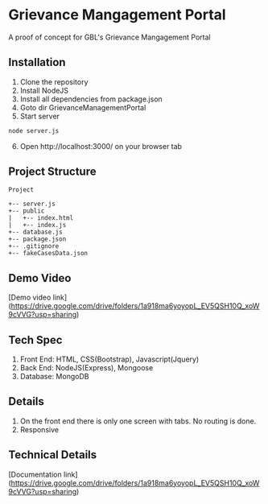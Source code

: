 # Grievance Mangagement Portal
A proof of concept for GBL's Grievance Mangagement Portal
## Installation
1. Clone the repository
2. Install NodeJS
3. Install all dependencies from package.json
4. Goto dir GrievanceManagementPortal
5. Start server
```bash
node server.js
```
6. Open http://localhost:3000/ on your browser tab
## Project Structure
```
Project

+-- server.js
+-- public
|   +-- index.html
|   +-- index.js
+-- database.js
+-- package.json
+-- .gitignore
+-- fakeCasesData.json

```
## Demo Video
[Demo video link] (https://drive.google.com/drive/folders/1a918ma6yoyopL_EV5QSH10Q_xoW9cVVG?usp=sharing)

## Tech Spec
1. Front End: HTML, CSS(Bootstrap), Javascript(Jquery)
2. Back End: NodeJS(Express), Mongoose
3. Database: MongoDB

## Details
1. On the front end there is only one screen with tabs. No routing is done.
2. Responsive

## Technical Details
[Documentation link] (https://drive.google.com/drive/folders/1a918ma6yoyopL_EV5QSH10Q_xoW9cVVG?usp=sharing)
